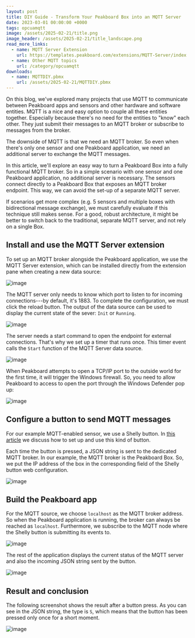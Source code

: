 ```yaml
---
layout: post
title: DIY Guide - Transform Your Peakboard Box into an MQTT Server 
date: 2023-03-01 00:00:00 +0000
tags: opcuamqtt
image: /assets/2025-02-21/title.png
image_header: /assets/2025-02-21/title_landscape.png
read_more_links:
  - name: MQTT Server Extension
    url: https://templates.peakboard.com/extensions/MQTT-Server/index
  - name: Other MQTT topics
    url: /category/opcuamqtt
downloads:
  - name: MQTTDIY.pbmx
    url: /assets/2025-02-21/MQTTDIY.pbmx
---
```

On this blog, we've explored many projects that use MQTT to communicate between Peakboard apps and sensors and other hardware and software entities. MQTT is a nice and easy option to couple all these entities together. Especially because there's no need for the entities to "know" each other. They just submit their messages to an MQTT broker or subscribe to messages from the broker.

The downside of MQTT is that we need an MQTT broker. So even when there's only one sensor and one Peakboard application, we need an additional server to exchange the MQTT messages.

In this article, we'll explore an easy way to turn a Peakboard Box into a fully functional MQTT broker. So in a simple scenario with one sensor and one Peakboard application, no additional server is necessary. The sensors connect directly to a Peakboard Box that exposes an MQTT broker endpoint. This way, we can avoid the set-up of a separate MQTT server.

If scenarios get more complex (e.g. 5 sensors and multiple boxes with bidirectional message exchange), we must carefully evaluate if this technique still makes sense. For a good, robust architecture, it might be better to switch back to the traditional, separate MQTT server, and not rely on a single Box.

## Install and use the MQTT Server extension

To set up an MQTT broker alongside the Peakboard application, we use the MQTT Server extension, which can be installed directly from the extension pane when creating a new data source:

![image](/assets/2025-02-21/010.png)

The MQTT server only needs to know which port to listen to for incoming connections---by default, it's 1883. To complete the configuration, we must click the reload button. The output of the data source can be used to display the current state of the sever: `Init` or `Running`.

![image](/assets/2025-02-21/020.png)

The server needs a start command to open the endpoint for external connections. That's why we set up a timer that runs once. This timer event calls the `Start` function of the MQTT Server data source.

![image](/assets/2025-02-21/030.png)

When Peakboard attempts to open a TCP/IP port to the outside world for the first time, it will trigger the Windows firewall. So, you need to allow Peakboard to access to open the port through the Windows Defender pop up:

![image](/assets/2025-02-21/040.png)

## Configure a button to send MQTT messages

For our example MQTT-enabled sensor, we use a Shelly button. In [this article](/Building-an-emergency-button-with-Shelly-Button1-and-MQTT.html) we discuss how to set up and use this kind of button.

Each time the button is pressed, a JSON string is sent to the dedicated MQTT broker. In our example, the MQTT broker is the Peakboard Box. So, we put the IP address of the box in the corresponding field of the Shelly button web configuration.

![image](/assets/2025-02-21/050.png)

## Build the Peakboard app

For the MQTT source, we choose `localhost` as the MQTT broker address. So when the Peakboard application is running, the broker can always be reached as `localhost`. Furthermore, we subscribe to the MQTT node where the Shelly button is submitting its events to. 

![image](/assets/2025-02-21/060.png)

The rest of the application displays the current status of the MQTT server and also the incoming JSON string sent by the button.

![image](/assets/2025-02-21/070.png)

## Result and conclusion

The following screenshot shows the result after a button press. As you can see in the JSON string, the type is `S`, which means that the button has been pressed only once for a short moment.

![image](/assets/2025-02-21/080.png)

